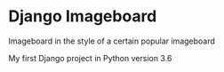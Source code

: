 # Django Imageboard

Imageboard in the style of a certain popular imageboard

My first Django project in Python version 3.6
